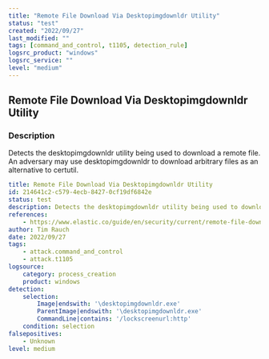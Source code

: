 ```yaml
---
title: "Remote File Download Via Desktopimgdownldr Utility"
status: "test"
created: "2022/09/27"
last_modified: ""
tags: [command_and_control, t1105, detection_rule]
logsrc_product: "windows"
logsrc_service: ""
level: "medium"
---
```


## Remote File Download Via Desktopimgdownldr Utility

### Description

Detects the desktopimgdownldr utility being used to download a remote file. An adversary may use desktopimgdownldr to download arbitrary files as an alternative to certutil.

```yml
title: Remote File Download Via Desktopimgdownldr Utility
id: 214641c2-c579-4ecb-8427-0cf19df6842e
status: test
description: Detects the desktopimgdownldr utility being used to download a remote file. An adversary may use desktopimgdownldr to download arbitrary files as an alternative to certutil.
references:
    - https://www.elastic.co/guide/en/security/current/remote-file-download-via-desktopimgdownldr-utility.html
author: Tim Rauch
date: 2022/09/27
tags:
    - attack.command_and_control
    - attack.t1105
logsource:
    category: process_creation
    product: windows
detection:
    selection:
        Image|endswith: '\desktopimgdownldr.exe'
        ParentImage|endswith: '\desktopimgdownldr.exe'
        CommandLine|contains: '/lockscreenurl:http'
    condition: selection
falsepositives:
    - Unknown
level: medium

```
